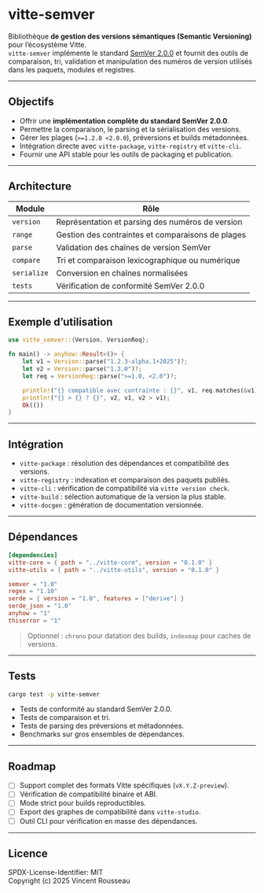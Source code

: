 

# vitte-semver

Bibliothèque **de gestion des versions sémantiques (Semantic Versioning)** pour l’écosystème Vitte.  
`vitte-semver` implémente le standard [SemVer 2.0.0](https://semver.org/lang/fr/) et fournit des outils de comparaison, tri, validation et manipulation des numéros de version utilisés dans les paquets, modules et registres.

---

## Objectifs

- Offrir une **implémentation complète du standard SemVer 2.0.0**.  
- Permettre la comparaison, le parsing et la sérialisation des versions.  
- Gérer les plages (`>=1.2.0 <2.0.0`), préversions et builds métadonnées.  
- Intégration directe avec `vitte-package`, `vitte-registry` et `vitte-cli`.  
- Fournir une API stable pour les outils de packaging et publication.

---

## Architecture

| Module        | Rôle |
|---------------|------|
| `version`     | Représentation et parsing des numéros de version |
| `range`       | Gestion des contraintes et comparaisons de plages |
| `parse`       | Validation des chaînes de version SemVer |
| `compare`     | Tri et comparaison lexicographique ou numérique |
| `serialize`   | Conversion en chaînes normalisées |
| `tests`       | Vérification de conformité SemVer 2.0.0 |

---

## Exemple d’utilisation

```rust
use vitte_semver::{Version, VersionReq};

fn main() -> anyhow::Result<()> {
    let v1 = Version::parse("1.2.3-alpha.1+2025")?;
    let v2 = Version::parse("1.3.0")?;
    let req = VersionReq::parse(">=1.0, <2.0")?;

    println!("{} compatible avec contrainte : {}", v1, req.matches(&v1));
    println!("{} > {} ? {}", v2, v1, v2 > v1);
    Ok(())
}
```

---

## Intégration

- `vitte-package` : résolution des dépendances et compatibilité des versions.  
- `vitte-registry` : indexation et comparaison des paquets publiés.  
- `vitte-cli` : vérification de compatibilité via `vitte version check`.  
- `vitte-build` : sélection automatique de la version la plus stable.  
- `vitte-docgen` : génération de documentation versionnée.

---

## Dépendances

```toml
[dependencies]
vitte-core = { path = "../vitte-core", version = "0.1.0" }
vitte-utils = { path = "../vitte-utils", version = "0.1.0" }

semver = "1.0"
regex = "1.10"
serde = { version = "1.0", features = ["derive"] }
serde_json = "1.0"
anyhow = "1"
thiserror = "1"
```

> Optionnel : `chrono` pour datation des builds, `indexmap` pour caches de versions.

---

## Tests

```bash
cargo test -p vitte-semver
```

- Tests de conformité au standard SemVer 2.0.0.  
- Tests de comparaison et tri.  
- Tests de parsing des préversions et métadonnées.  
- Benchmarks sur gros ensembles de dépendances.

---

## Roadmap

- [ ] Support complet des formats Vitte spécifiques (`vX.Y.Z-preview`).  
- [ ] Vérification de compatibilité binaire et ABI.  
- [ ] Mode strict pour builds reproductibles.  
- [ ] Export des graphes de compatibilité dans `vitte-studio`.  
- [ ] Outil CLI pour vérification en masse des dépendances.

---

## Licence

SPDX-License-Identifier: MIT  
Copyright (c) 2025 Vincent Rousseau